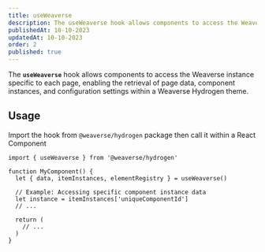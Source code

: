 ```yaml
---
title: useWeaverse
description: The useWeaverse hook allows components to access the Weaverse instance specific to each page.
publishedAt: 10-10-2023
updatedAt: 10-10-2023
order: 2
published: true
---
```


The **`useWeaverse`** hook allows components to access the Weaverse instance specific to each page, enabling the retrieval of page data, component instances, and configuration settings within a Weaverse Hydrogen theme.

Usage
-----

Import the hook from `@weaverse/hydrogen` package then call it within a React Component

```tsx
import { useWeaverse } from '@weaverse/hydrogen'

function MyComponent() {
  let { data, itemInstances, elementRegistry } = useWeaverse()

  // Example: Accessing specific component instance data
  let instance = itemInstances['uniqueComponentId']
  // ...

  return (
    // ...
  )
}
```